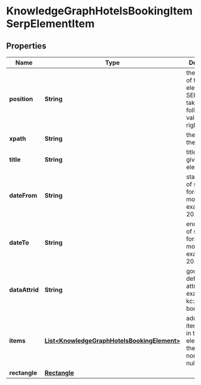 

# KnowledgeGraphHotelsBookingItemSerpElementItem


## Properties

| Name | Type | Description | Notes |
|------------ | ------------- | ------------- | -------------|
|**position** | **String** | the alignment of the element in SERP can take the following values: left, right |  [optional] |
|**xpath** | **String** | the XPath of the element |  [optional] |
|**title** | **String** | title of a given link element |  [optional] |
|**dateFrom** | **String** | starting date of stay in the format “year-month-date” example: 2019-11-15 |  [optional] |
|**dateTo** | **String** | ending date of stay in the format “year-month-date” example: 2019-11-17 |  [optional] |
|**dataAttrid** | **String** | google defined data attribute ID example: kc:/local:hotel booking |  [optional] |
|**items** | [**List&lt;KnowledgeGraphHotelsBookingElement&gt;**](KnowledgeGraphHotelsBookingElement.md) | additional items present in the element if there are none, equals null |  [optional] |
|**rectangle** | [**Rectangle**](Rectangle.md) |  |  [optional] |



